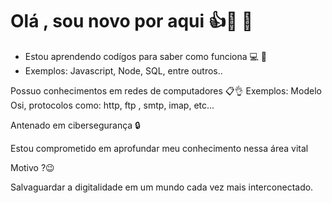 # Olá , sou novo por aqui 👍🍷 🗿


- Estou aprendendo codígos para saber como funciona 💻 📱
- Exemplos: Javascript, Node, SQL, entre outros..

 Possuo conhecimentos em redes de computadores 📋👌
 Exemplos: Modelo Osi, protocolos como: http, ftp , smtp, imap, etc...

Antenado em cibersegurança 🔒

Estou comprometido em aprofundar meu conhecimento nessa área vital

Motivo ?😉

Salvaguardar a digitalidade em um mundo cada vez mais interconectado.


